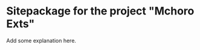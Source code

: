 Sitepackage for the project "Mchoro Exts"
==============================================================

Add some explanation here.
